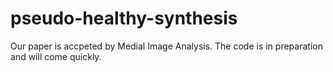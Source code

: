 # pseudo-healthy-synthesis
Our paper is accpeted by Medial Image Analysis. The code is in preparation and will come quickly.
